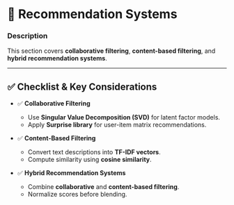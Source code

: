 # 📖 Recommendation Systems

### **Description**  
This section covers **collaborative filtering**, **content-based filtering**, and **hybrid recommendation systems**.

---

## ✅ **Checklist & Key Considerations**  

- ✅ **Collaborative Filtering**  
  - Use **Singular Value Decomposition (SVD)** for latent factor models.  
  - Apply **Surprise library** for user-item matrix recommendations.  

- ✅ **Content-Based Filtering**  
  - Convert text descriptions into **TF-IDF vectors**.  
  - Compute similarity using **cosine similarity**.  

- ✅ **Hybrid Recommendation Systems**  
  - Combine **collaborative** and **content-based filtering**.  
  - Normalize scores before blending.  
